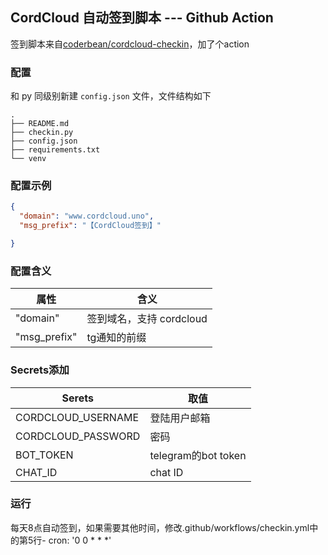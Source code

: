 
## CordCloud 自动签到脚本 ---  Github Action

签到脚本来自[coderbean/cordcloud-checkin](https://github.com/coderbean/cordcloud-checkin)，加了个action

### 配置
和 py 同级别新建 `config.json` 文件，文件结构如下
```
.
├── README.md
├── checkin.py
├── config.json
├── requirements.txt
└── venv

```
### 配置示例
```json
{
  "domain": "www.cordcloud.uno",
  "msg_prefix": "【CordCloud签到】" 

}
```
### 配置含义
| 属性         | 含义                                             |
| ------------ | ------------------------------------------------ |
| "domain"     | 签到域名，支持 cordcloud |
| "msg_prefix" | tg通知的前缀                                     |

### Secrets添加

|        Serets       |                     取值                         |
| ------------------- | ------------------------------------------------ |
| CORDCLOUD_USERNAME  | 登陆用户邮箱                                     |
| CORDCLOUD_PASSWORD  | 密码                                             |
| BOT_TOKEN           | telegram的bot token                              |
| CHAT_ID             | chat ID                                     |

### 运行 
每天8点自动签到，如果需要其他时间，修改.github/workflows/checkin.yml中的第5行- cron: '0 0 * * *'


